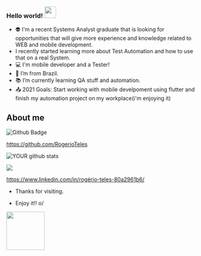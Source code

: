 
 
###  Hello world!  <img src=https://github.com/TheDudeThatCode/TheDudeThatCode/blob/master/Assets/Earth.gif width="30">
- 👽 I'm a recent Systems Analyst graduate that is looking for opportunities that will give more experience and knowledge related to WEB and mobile development.
- I recently started learning more about Test Automation and how to use that on a real System.
- :computer: I'm mobile developer and a Tester!
- :house_with_garden: I’m from Brazil.
- :books: I’m currently learning QA stuff and automation.
- :outbox_tray: 2021 Goals: Start working with mobile develpoment using flutter and finish my automation project on my workplace(i'm enjoying it)

## About me

 ![Github Badge](https://img.shields.io/badge/-Github-000?style=flat-square&logo=Github&logoColor=white&link=https://github.com/RogerioTeles)
 
 https://github.com/RogerioTeles

![YOUR github stats](https://github-readme-stats.vercel.app/api?username=RogerioTeles)

<img src="https://img.shields.io/badge/linkedin-%230077B5.svg?&style=for-the-badge&logo=linkedin&logoColor=white" />

https://www.linkedin.com/in/rogério-teles-80a2961b6/


- Thanks for visiting.

- Enjoy it!! o/

<img src=https://media.giphy.com/media/WOO4NAjxRExXtkMATZ/giphy.gif width="100">
